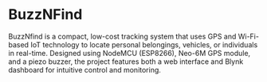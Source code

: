# BuzzNFind
BuzzNfind is a compact, low-cost tracking system that uses GPS and Wi-Fi-based IoT technology to locate personal belongings, vehicles, or individuals in real-time. Designed using NodeMCU (ESP8266), Neo-6M GPS module, and a piezo buzzer, the project features both a web interface and Blynk dashboard for intuitive control and monitoring.
